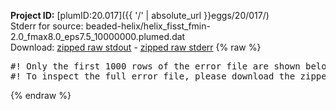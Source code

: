 **Project ID:** [plumID:20.017]({{ '/' | absolute_url }}eggs/20/017/)  
Stderr for source:  beaded-helix/helix_fisst_fmin-2.0_fmax8.0_eps7.5_10000000.plumed.dat   
Download: [zipped raw stdout](helix_fisst_fmin-2.0_fmax8.0_eps7.5_10000000.plumed.dat.plumed_master.stdout.txt.zip) - [zipped raw stderr](helix_fisst_fmin-2.0_fmax8.0_eps7.5_10000000.plumed.dat.plumed_master.stderr.txt.zip) 
{% raw %}
<pre>
#! Only the first 1000 rows of the error file are shown below
#! To inspect the full error file, please download the zipped raw stderr file above
</pre>
{% endraw %}
